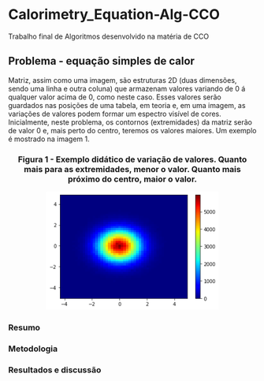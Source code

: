 # Calorimetry_Equation-Alg-CCO
Trabalho final de Algoritmos desenvolvido na matéria de CCO

## Problema - equação simples de calor
Matriz, assim como uma imagem, são estruturas 2D (duas dimensões, sendo uma linha e outra coluna) que armazenam valores variando de 0 á qualquer valor acima de 0, como neste caso.
Esses valores serão guardados nas posições de uma tabela, em teoria e, em uma imagem, as variações de valores podem formar um espectro visível de cores. 
Inicialmente, neste problema, os contornos (extremidades) da matriz serão de valor 0 e, mais perto do centro, teremos os valores maiores.
Um exemplo é mostrado na imagem 1.
<div align="center">
    <h3>Figura 1 - Exemplo didático de variação de valores. Quanto mais para as extremidades, menor o valor. Quanto mais próximo do centro, maior o valor.</h3>
    <img src ="img/heatmap.png" width="350px"></img>
</div>

### Resumo 

### Metodologia

### Resultados e discussão

